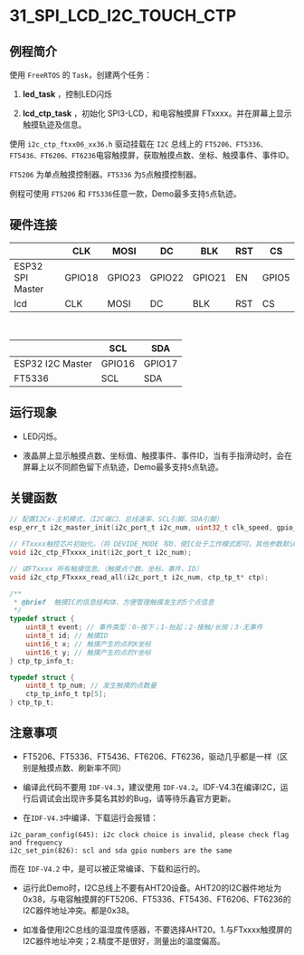 # 31_SPI_LCD_I2C_TOUCH_CTP

## 例程简介

使用 `FreeRTOS` 的 `Task`，创建两个任务：

1. **led_task** ，控制LED闪烁

2. **lcd_ctp_task** ，初始化 SPI3-LCD，和电容触摸屏 FTxxxx。并在屏幕上显示触摸轨迹及信息。

使用 `i2c_ctp_ftxx06_xx36.h` 驱动挂载在 `I2C` 总线上的 `FT5206、FT5336、FT5436、FT6206、FT6236`电容触摸屏，获取触摸点数、坐标、触摸事件、事件ID。

`FT5206` 为单点触摸控制器。`FT5336` 为`5`点触摸控制器。

例程可使用 `FT5206` 和 `FT5336`任意一款，Demo最多支持`5`点轨迹。


## 硬件连接

|                  | CLK    | MOSI   | DC     | BLK    | RST    | CS     |
| ---------------- | ------ | ------ | ------ | ------ | ------ | ------ |
| ESP32 SPI Master | GPIO18 | GPIO23 | GPIO22 | GPIO21 | EN     | GPIO5  |
| lcd              | CLK    | MOSI   | DC     | BLK    | RST    | CS     |

<br/>

|                  | SCL    | SDA    |
| ---------------- | ------ | ------ |
| ESP32 I2C Master | GPIO16 | GPIO17 |
| FT5336           | SCL    | SDA    |


## 运行现象

* LED闪烁。

* 液晶屏上显示触摸点数、坐标值、触摸事件、事件ID，当有手指滑动时，会在屏幕上以不同颜色留下点轨迹，Demo最多支持`5`点轨迹。


## 关键函数

```c
// 配置I2Cx-主机模式，（I2C端口、总线速率、SCL引脚，SDA引脚）
esp_err_t i2c_master_init(i2c_port_t i2c_num, uint32_t clk_speed, gpio_num_t scl_io_num, gpio_num_t sda_io_num);

// FTxxxx触控芯片初始化。（将 DEVIDE_MODE 写0，使IC处于工作模式即可。其他参数默认。）
void i2c_ctp_FTxxxx_init(i2c_port_t i2c_num);

// 读FTxxxx 所有触摸信息。（触摸点个数、坐标、事件、ID）
void i2c_ctp_FTxxxx_read_all(i2c_port_t i2c_num, ctp_tp_t* ctp);

/**
 * @brief  触摸IC的信息结构体，方便管理触摸发生的5个点信息
 */
typedef struct {
    uint8_t event; // 事件类型：0-按下；1-抬起；2-接触/长按；3-无事件
    uint8_t id; // 触摸ID
    uint16_t x; // 触摸产生的点的X坐标
    uint16_t y; // 触摸产生的点的Y坐标
} ctp_tp_info_t;

typedef struct {
    uint8_t tp_num; // 发生触摸的点数量
    ctp_tp_info_t tp[5];
} ctp_tp_t;
```


## 注意事项

* FT5206、FT5336、FT5436、FT6206、FT6236，驱动几乎都是一样（区别是触摸点数、刷新率不同）

* 编译此代码不要用 `IDF-V4.3`，建议使用 `IDF-V4.2`。IDF-V4.3在编译I2C，运行后调试会出现许多莫名其妙的Bug，请等待乐鑫官方更新。

* 在`IDF-V4.3`中编译、下载运行会报错：
```
i2c_param_config(645): i2c clock choice is invalid, please check flag and frequency
i2c_set_pin(826): scl and sda gpio numbers are the same
```
而在 `IDF-V4.2` 中，是可以被正常编译、下载和运行的。

* 运行此Demo时，I2C总线上不要有AHT20设备。AHT20的I2C器件地址为0x38，与电容触摸屏的FT5206、FT5336、FT5436、FT6206、FT6236的I2C器件地址冲突。都是0x38。

* 如准备使用I2C总线的温湿度传感器，不要选择AHT20。1.与FTxxxx触摸屏的I2C器件地址冲突；2.精度不是很好，测量出的温度偏高。
